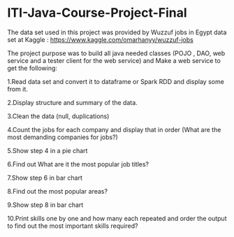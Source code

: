 # ITI-Java-Course-Project-Final

The data set used in this project was provided by Wuzzuf jobs in Egypt data set at Kaggle :
https://www.kaggle.com/omarhanyy/wuzzuf-jobs


The project purpose was to build all java needed classes (POJO , DAO, web service and a tester client for the web service) and Make a web service to get the following:

1.Read data set and convert it to dataframe or Spark RDD and display some from it.

2.Display structure and summary of the data.

3.Clean the data (null, duplications)

4.Count the jobs for each company and display that in order (What are the most demanding companies for jobs?)

5.Show step 4 in a pie chart

6.Find out What are it the most popular job titles?

7.Show step 6 in bar chart

8.Find out the most popular areas?

9.Show step 8 in bar chart

10.Print skills one by one and how many each repeated and order the output to find out the most important skills required?
